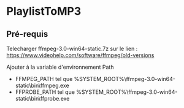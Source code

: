 # PlaylistToMP3

## Pré-requis
Telecharger ffmpeg-3.0-win64-static.7z sur le lien : https://www.videohelp.com/software/ffmpeg/old-versions

Ajouter à la variable d'environnement Path
* FFMPEG_PATH tel que %SYSTEM_ROOT%\ffmpeg-3.0-win64-static\bin\ffmpeg.exe
* FFPROBE_PATH tel que %SYSTEM_ROOT%\ffmpeg-3.0-win64-static\bin\ffprobe.exe

